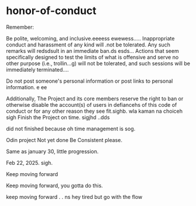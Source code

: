 # honor-of-conduct
Remember:

Be polite, welcoming, and inclusive.eeeess
ewewess.....
Inappropriate conduct and harassment of any kind will .not be tolerated. Any such remarks will redsdsult in an immediate ban.ds
esds...
Actions that seem specifically designed to test the limits of what is offensive and serve no other purpose (i.e., trollin...g) will not be tolerated, and such sessions will be immediately terminated....

Do not post someone's personal information or post links to personal information. e ee 

Additionally, The Project and its core members reserve the right to ban or otherwise disable the account(s) of users in defiancehs of this code of conduct or for any other reason they see fit.sighb.
 wla kaman na choiceh
sigh
Finish the Project on time.  sigjhd
..dds

did not finished because oh time management is sog.



Odin project
Not yet done
Be Consistent please.

Same as january 30, little progression.

Feb 22, 2025. sigh.


Keep moving forward

Keep moving forward, you gotta do this.

keep moving forward . . ns
hey
tired but go with the flow 
